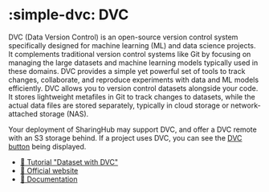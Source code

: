 # :simple-dvc: DVC

DVC (Data Version Control) is an open-source version control system specifically designed for machine learning (ML) and data science projects. It complements traditional version control systems like Git by focusing on managing the large datasets and machine learning models typically used in these domains. DVC provides a simple yet powerful set of tools to track changes, collaborate, and reproduce experiments with data and ML models efficiently. DVC allows you to version control datasets alongside your code. It stores lightweight metafiles in Git to track changes to datasets, while the actual data files are stored separately, typically in cloud storage or network-attached storage (NAS).

Your deployment of SharingHub may support DVC, and offer a DVC remote with an S3 storage behind. If a project uses DVC, you can see the [DVC button](../../explore/project-view.md#dvc) being displayed.

- [:book: Tutorial "Dataset with DVC"](../../tutorials/dataset_with_dvc.md)
- [🔗 Official website](https://dvc.org/)
- [🔗 Documentation](https://dvc.org/doc)
